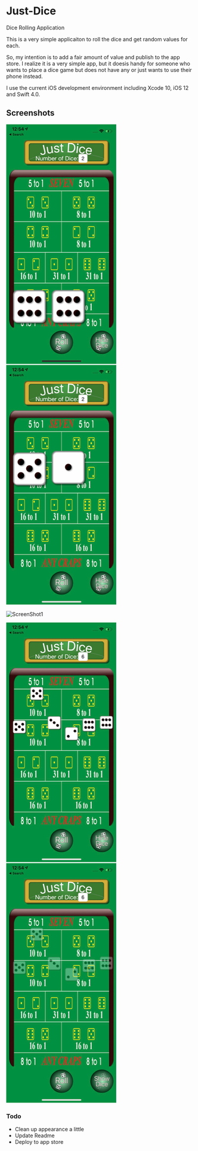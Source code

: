 # Just-Dice
Dice Rolling Application

This is a very simple applicaiton to roll the dice and get random values for each.

So, my intention is to add a fair amount of value and publish to the app store.  I realize it is a very simple app, but it doesis handy for someone who wants to place a dice game but does not have any or just wants to use their phone instead. 

I use the current iOS development environment including Xcode 10, iOS 12 and Swift 4.0.

## Screenshots
![ScreenShot1](Just&#32;Dice/images/IMG_0771.jpg)
![ScreenShot1](Just&#32;Dice/images/IMG_0772.jpg)

![ScreenShot1](Just&#32;Dice/images/JustDiceExample.gif)

![ScreenShot1](Just&#32;Dice/images/IMG_0773.jpg)
![ScreenShot1](Just&#32;Dice/images/IMG_0774.jpg)

### Todo
- Clean up appearance a little
- Update Readme
- Deploy to app store




